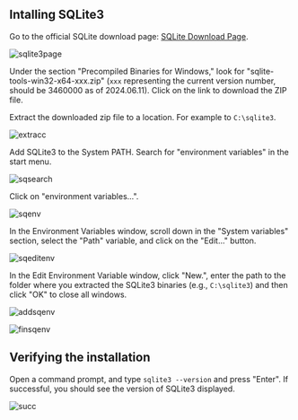 ##  Intalling SQLite3

Go to the official SQLite download page: [SQLite Download Page](https://sqlite.org/download.html).

![sqlite3page](https://i.imgur.com/Wkrn9Fe.png)

Under the section "Precompiled Binaries for Windows," look for  "sqlite-tools-win32-x64-xxx.zip" (`xxx` representing the current version number, should be 3460000 as of 2024.06.11). Click on the link to download the ZIP file.

Extract the downloaded zip file to a location. For example to `C:\sqlite3`.

![extracc](https://i.imgur.com/dBWt9Ia.png)

Add SQLite3 to the System PATH. 
Search for "environment variables" in the start menu.

![sqsearch](https://i.imgur.com/TzQYzkV.png)

Click on "environment variables...".

![sqenv](https://i.imgur.com/eMqehIY.png)

In the Environment Variables window, scroll down in the "System variables" section, select the "Path" variable, and click on the "Edit..." button.

![sqeditenv](https://i.imgur.com/iLAokPV.png)

In the Edit Environment Variable window, click "New.", enter the path to the folder where you extracted the SQLite3 binaries (e.g., `C:\sqlite3`) and then click "OK" to close all windows.

![addsqenv](https://i.imgur.com/E8sGTvP.png)

![finsqenv](https://i.imgur.com/Q297kMo.png)

## Verifying the installation

Open a command prompt, and type `sqlite3 --version` and press "Enter". If successful, you should see the version of SQLite3 displayed.

![succ](https://i.imgur.com/7dJvmqg.png)


